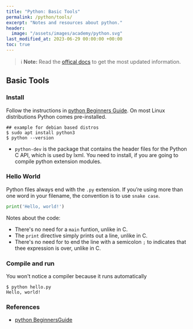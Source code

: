 ```yaml
---
title: "Python: Basic Tools"
permalink: /python/tools/
excerpt: "Notes and resources about python."
header:
  image: "/assets/images/academy/python.svg"
last_modified_at: 2023-06-29 00:00:00 +00:00
toc: true
---
```


> :information_source: **Note:** Read the [offical docs](https://docs.python.org/3/) to get the most updated information.

## Basic Tools

### Install

Follow the instructions in [python Beginners Guide](https://wiki.python.org/moin/BeginnersGuide/Download).
On most Linux distributions Python comes pre-installed.

```console
## example for debian based distros
$ sudo apt install python3
$ python --version
```

* `python-dev` is the package that contains the header files for the Python C API, which is used by lxml. You need to install, if you are going to compile python extension modules.


### Hello World

Python files always end with the `.py` extension.
If you’re using more than one word in your filename, the convention is to use `snake case`.

```py
print('Hello, world!')
```

Notes about the code:
* There's no need for a `main` funtion, unlike in C.
* The `print` directive simply prints out a line, unlike in C.
* There's no need for to end the line with a semicolon `;` to indicates that thee expression is over, unlike in C.


### Compile and run

You won't notice a compiler because it runs automatically

```console
$ python hello.py
Hello, world!
```


### References
* [python BeginnersGuide](https://wiki.python.org/moin/BeginnersGuide/Download)
